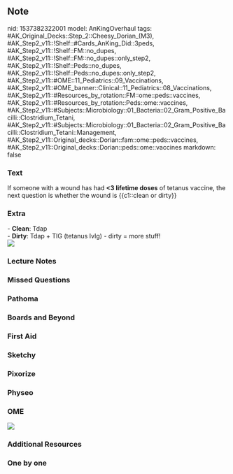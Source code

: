 ## Note
nid: 1537382322001
model: AnKingOverhaul
tags: #AK_Original_Decks::Step_2::Cheesy_Dorian_(M3), #AK_Step2_v11::!Shelf::#Cards_AnKing_Did::3peds, #AK_Step2_v11::!Shelf::FM::no_dupes, #AK_Step2_v11::!Shelf::FM::no_dupes::only_step2, #AK_Step2_v11::!Shelf::Peds::no_dupes, #AK_Step2_v11::!Shelf::Peds::no_dupes::only_step2, #AK_Step2_v11::#OME::11_Pediatrics::09_Vaccinations, #AK_Step2_v11::#OME_banner::Clinical::11_Pediatrics::08_Vaccinations, #AK_Step2_v11::#Resources_by_rotation::FM::ome::peds::vaccines, #AK_Step2_v11::#Resources_by_rotation::Peds::ome::vaccines, #AK_Step2_v11::#Subjects::Microbiology::01_Bacteria::02_Gram_Positive_Bacilli::Clostridium_Tetani, #AK_Step2_v11::#Subjects::Microbiology::01_Bacteria::02_Gram_Positive_Bacilli::Clostridium_Tetani::Management, #AK_Step2_v11::Original_decks::Dorian::fam::ome::peds::vaccines, #AK_Step2_v11::Original_decks::Dorian::peds::ome::vaccines
markdown: false

### Text
If someone with a wound has had <b><3 lifetime doses</b> of
tetanus vaccine, the next question is whether the wound is
{{c1::clean or dirty}}

### Extra
<div>
  <div>
    - <b>Clean</b>: Tdap
  </div>
  <div>
    - <b>Dirty</b>: Tdap + TIG (tetanus IvIg) - dirty = more stuff!
  </div>
</div><img src="paste-3379718355156993.jpg">

### Lecture Notes


### Missed Questions


### Pathoma


### Boards and Beyond


### First Aid


### Sketchy


### Pixorize


### Physeo


### OME
<div class="ome-widget">
  <a href=
  "https://onlinemeded.org/spa/pediatrics/vaccinations/acquire?ref=anki">
  <img src="_OME_AnkiFlashcards_Lesson_6.png"></a>
</div>

### Additional Resources


### One by one

